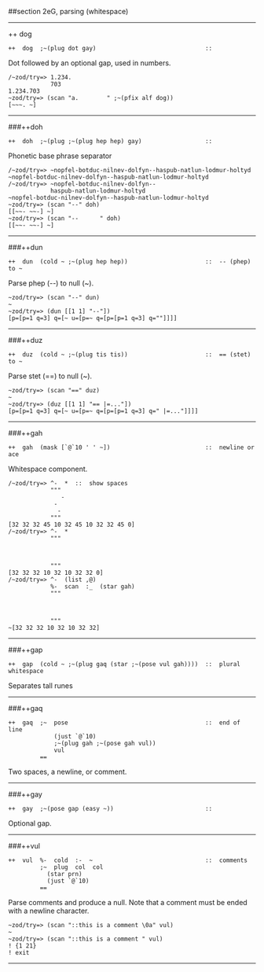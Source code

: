 ##section 2eG, parsing (whitespace)     

---

++  dog 

```
++  dog  ;~(plug dot gay)                               ::
```

Dot followed by an optional gap, used in numbers.

    /~zod/try=> 1.234.
                703
    1.234.703
    ~zod/try=> (scan "a.        " ;~(pfix alf dog))
    [~~~. ~]

---

###++doh 

```
++  doh  ;~(plug ;~(plug hep hep) gay)                  ::
```

Phonetic base phrase separator

    /~zod/try=> ~nopfel-botduc-nilnev-dolfyn--haspub-natlun-lodmur-holtyd
    ~nopfel-botduc-nilnev-dolfyn--haspub-natlun-lodmur-holtyd
    /~zod/try=> ~nopfel-botduc-nilnev-dolfyn--
                haspub-natlun-lodmur-holtyd
    ~nopfel-botduc-nilnev-dolfyn--haspub-natlun-lodmur-holtyd
    ~zod/try=> (scan "--" doh)
    [[~~- ~~-] ~]
    ~zod/try=> (scan "--      " doh)
    [[~~- ~~-] ~]

---

###++dun

```
++  dun  (cold ~ ;~(plug hep hep))                      ::  -- (phep) to ~
```

Parse phep (--) to null (~).

    ~zod/try=> (scan "--" dun)
    ~
    ~zod/try=> (dun [[1 1] "--"])
    [p=[p=1 q=3] q=[~ u=[p=~ q=[p=[p=1 q=3] q=""]]]]

---

###++duz 

```
++  duz  (cold ~ ;~(plug tis tis))                      ::  == (stet) to ~
```

Parse stet (==) to null (~).

    ~zod/try=> (scan "==" duz)
    ~
    ~zod/try=> (duz [[1 1] "== |=..."])
    [p=[p=1 q=3] q=[~ u=[p=~ q=[p=[p=1 q=3] q=" |=..."]]]]

---

###++gah 

```
++  gah  (mask [`@`10 ' ' ~])                           ::  newline or ace
```

Whitespace component.

    /~zod/try=> ^-  *  ::  show spaces
                """
                   -
                 -
                  -
                """
    [32 32 32 45 10 32 45 10 32 32 45 0]
    /~zod/try=> ^-  *
                """



                """
    [32 32 32 10 32 10 32 32 0]
    /~zod/try=> ^-  (list ,@)
                %-  scan  :_  (star gah)
                """



                """
    ~[32 32 32 10 32 10 32 32]

---

###++gap 

```
++  gap  (cold ~ ;~(plug gaq (star ;~(pose vul gah))))  ::  plural whitespace
```
        
Separates tall runes

---

###++gaq

```
++  gaq  ;~  pose                                       ::  end of line
             (just `@`10)
             ;~(plug gah ;~(pose gah vul))
             vul
         ==
```

Two spaces, a newline, or comment.

---
        
###++gay 

```
++  gay  ;~(pose gap (easy ~))                          ::
```
        
Optional gap.

---
        
###++vul 

```
++  vul  %-  cold  :-  ~                                ::  comments
         ;~  plug  col  col
           (star prn)
           (just `@`10)
         ==
```

Parse comments and produce a null.
Note that a comment must be ended with a newline character.

    ~zod/try=> (scan "::this is a comment \0a" vul)
    ~
    ~zod/try=> (scan "::this is a comment " vul)
    ! {1 21}
    ! exit

---


